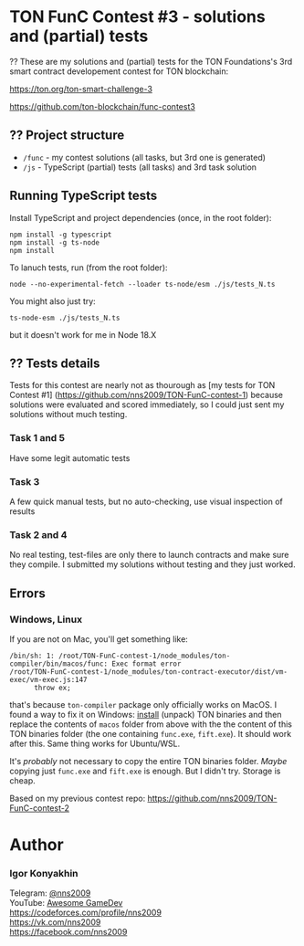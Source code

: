 # TON FunC Contest #3 - solutions and (partial) tests
?? These are my solutions and (partial) tests for the TON Foundations's 3rd smart contract developement contest for TON blockchain:

https://ton.org/ton-smart-challenge-3

https://github.com/ton-blockchain/func-contest3


## ?? Project structure

- `/func` - my contest solutions (all tasks, but 3rd one is generated)
- `/js` - TypeScript (partial) tests (all tasks) and 3rd task solution

## Running TypeScript tests
Install TypeScript and project dependencies (once, in the root folder):
```
npm install -g typescript
npm install -g ts-node
npm install
```

To lanuch tests, run (from the root folder):
```
node --no-experimental-fetch --loader ts-node/esm ./js/tests_N.ts
```

You might also just try:
```
ts-node-esm ./js/tests_N.ts
```
but it doesn't work for me in Node 18.X

## ?? Tests details

Tests for this contest are nearly not as thourough as [my tests for TON Contest #1] (https://github.com/nns2009/TON-FunC-contest-1) because solutions were evaluated and scored immediately, so I could just sent my solutions without much testing.

### Task 1 and 5
Have some legit automatic tests
### Task 3
A few quick manual tests, but no auto-checking, use visual inspection of results
### Task 2 and 4
No real testing, test-files are only there to launch contracts and make sure they compile. I submitted my solutions without testing and they just worked.

## Errors

### Windows, Linux
If you are not on Mac, you'll get something like:
```
/bin/sh: 1: /root/TON-FunC-contest-1/node_modules/ton-compiler/bin/macos/func: Exec format error
/root/TON-FunC-contest-1/node_modules/ton-contract-executor/dist/vm-exec/vm-exec.js:147
      throw ex;
```
that's because `ton-compiler` package only officially works on MacOS. I found a way to fix it on Windows: [install](https://github.com/ton-blockchain/ton/actions/runs/2830772466) (unpack) TON binaries and then replace the contents of `macos` folder from above with the the content of this TON binaries folder (the one containing `func.exe`, `fift.exe`). It should work after this. Same thing works for Ubuntu/WSL.

It's _probably_ not necessary to copy the entire TON binaries folder. _Maybe_ copying just `func.exe` and `fift.exe` is enough. But I didn't try. Storage is cheap.

Based on my previous contest repo: https://github.com/nns2009/TON-FunC-contest-2

# Author
### Igor Konyakhin
Telegram: [@nns2009](https://t.me/nns2009) <br>
YouTube: [Awesome GameDev](https://www.youtube.com/channel/UCZacxOhkmPS2cklzU1_Ya9Q) <br>
https://codeforces.com/profile/nns2009 <br>
https://vk.com/nns2009 <br>
https://facebook.com/nns2009
